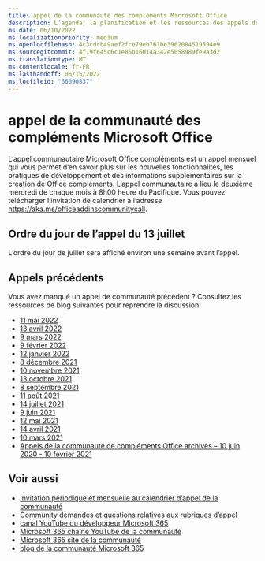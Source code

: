 ```yaml
---
title: appel de la communauté des compléments Microsoft Office
description: L’agenda, la planification et les ressources des appels de la communauté des compléments Microsoft Office mensuels.
ms.date: 06/10/2022
ms.localizationpriority: medium
ms.openlocfilehash: 4c3cdcb49aef2fce79eb761be3962084519594e9
ms.sourcegitcommit: 4f19f645c6c1e85b16014a342e5058989fe9a3d2
ms.translationtype: MT
ms.contentlocale: fr-FR
ms.lasthandoff: 06/15/2022
ms.locfileid: "66090837"
---
```

# <a name="microsoft-office-add-ins-community-call"></a>appel de la communauté des compléments Microsoft Office

L’appel communautaire Microsoft Office compléments est un appel mensuel qui vous permet d’en savoir plus sur les nouvelles fonctionnalités, les pratiques de développement et des informations supplémentaires sur la création de Office compléments. L’appel communautaire a lieu le deuxième mercredi de chaque mois à 8h00 heure du Pacifique. Vous pouvez télécharger l’invitation de calendrier à l’adresse https://aka.ms/officeaddinscommunitycall.

## <a name="agenda-for-july-13th-call"></a>Ordre du jour de l’appel du 13 juillet

L’ordre du jour de juillet sera affiché environ une semaine avant l’appel.

## <a name="previous-calls"></a>Appels précédents

Vous avez manqué un appel de communauté précédent ? Consultez les ressources de blog suivantes pour reprendre la discussion!

- [11 mai 2022](https://pnp.github.io/blog/office-add-ins-community-call/2022-05-11/)
- [13 avril 2022](https://pnp.github.io/blog/office-add-ins-community-call/2022-04-13/)
- [9 mars 2022](https://pnp.github.io/blog/office-add-ins-community-call/office-add-ins-community-call-march-9-2022/)
- [9 février 2022](https://pnp.github.io/blog/office-add-ins-community-call/office-add-ins-community-call-february-9-2022/)
- [12 janvier 2022](https://pnp.github.io/blog/office-add-ins-community-call/office-add-ins-community-call-january-12-2022/)
- [8 décembre 2021](https://pnp.github.io/blog/office-add-ins-community-call/office-add-ins-community-call-december-8-2021/)
- [10 novembre 2021](https://pnp.github.io/blog/office-add-ins-community-call/office-add-ins-community-call-november-10-2021/)
- [13 octobre 2021](https://pnp.github.io/blog/office-add-ins-community-call/office-add-ins-community-call-october-13-2021/)
- [8 septembre 2021](https://pnp.github.io/blog/office-add-ins-community-call/office-add-ins-community-call-september-8-2021/)
- [11 août 2021](https://pnp.github.io/blog/office-add-ins-community-call/office-add-ins-community-call-august-2021/)
- [14 juillet 2021](https://pnp.github.io/blog/office-add-ins-community-call/office-add-ins-community-call-july-2021/)
- [9 juin 2021](https://pnp.github.io/blog/office-add-ins-community-call/office-add-ins-community-call-june-2021/)
- [12 mai 2021](https://pnp.github.io/blog/office-add-ins-community-call/office-add-ins-community-call-may-2021/)
- [14 avril 2021](https://pnp.github.io/blog/office-add-ins-community-call/office-add-ins-community-call-april-14-2021/)
- [10 mars 2021](https://pnp.github.io/blog/office-add-ins-community-call/office-add-ins-community-call-march-10-2021/)
- [Appels de la communauté de compléments Office archivés – 10 juin 2020 - 10 février 2021](https://cdn.graph.office.net/prod/office/Office-Add-ins-Community-Call-Archive.pdf)

## <a name="see-also"></a>Voir aussi

- [Invitation périodique et mensuelle au calendrier d’appel de la communauté](https://aka.ms/officeaddinscommunitycall)
- [Community demandes et questions relatives aux rubriques d’appel](https://aka.ms/officeaddinsform)
- [canal YouTube du développeur Microsoft 365](https://aka.ms/m365devyoutube)
- [Microsoft 365 chaîne YouTube de la communauté](https://aka.ms/m365pnp/videos)
- [Microsoft 365 site de la communauté](https://aka.ms/m365pnp/community)
- [blog de la communauté Microsoft 365](https://aka.ms/m365pnp/community/blog)
